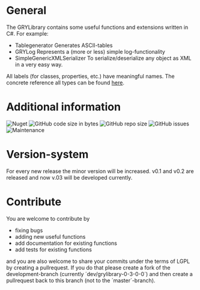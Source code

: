 # General

The GRYLibrary contains some useful functions and extensions written in C#. For example:
- Tablegenerator Generates ASCII-tables
- GRYLog Represents a (more or less) simple log-functionality
- SimpleGenericXMLSerializer To serialize/deserialize any object as XML in a very easy way.

All labels (for classes, properties, etc.) have meaningful names.
The concrete reference all types can be found [here](https://aniondev.github.io/gryLibrary/Site/api/GRYLibrary.html).

# Additional information

![Nuget](https://img.shields.io/nuget/dt/GRYLibrary.svg)
![GitHub code size in bytes](https://img.shields.io/github/languages/code-size/anionDev/gryLibrary.svg)
![GitHub repo size](https://img.shields.io/github/repo-size/anionDev/gryLibrary.svg)
![GitHub issues](https://img.shields.io/github/issues-raw/anionDev/gryLibrary.svg)
![Maintenance](https://img.shields.io/maintenance/yes/2020.svg)
# Version-system
For every new release the minor version will be increased. v0.1 and v0.2 are released and now v.03 will be developed currently.

# Contribute
You are welcome to contribute by

* fixing bugs
* adding new useful functions
* add documentation for existing functions
* add tests for existing functions

and you are also welcome to share your commits under the terms of LGPL by creating a pullrequest. If you do that please create a fork of the development-branch (currently ´dev/grylibrary-0-3-0-0´) and then create a pullrequest back to this branch (not to the ´master´-branch).